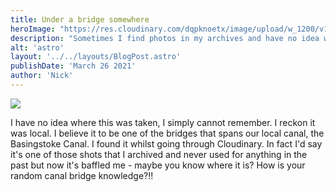 ```yaml
---
title: Under a bridge somewhere
heroImage: "https://res.cloudinary.com/dqpknoetx/image/upload/w_1200/v1421699526/tzmgua8whhax5fx2r6bh.jpg"
description: "Sometimes I find photos in my archives and have no idea where or why"
alt: 'astro'
layout: '../../layouts/BlogPost.astro'
publishDate: 'March 26 2021'
author: 'Nick'
---
```


![](https://res.cloudinary.com/dqpknoetx/image/upload/w_640/v1421699526/tzmgua8whhax5fx2r6bh.jpg)

I have no idea where this was taken, I simply cannot remember. I reckon it was local. I believe it to be one of the bridges that spans our local canal, the Basingstoke Canal. I found it whilst going through Cloudinary. In fact I'd say it's one of those shots that I archived and never used for anything in the past but now it's baffled me - maybe you know where it is? How is your random canal bridge knowledge?!!
